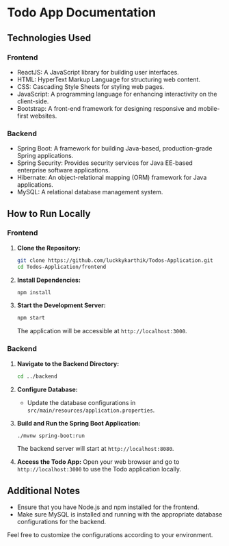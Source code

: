 # Todo App Documentation

## Technologies Used

### Frontend
- ReactJS: A JavaScript library for building user interfaces.
- HTML: HyperText Markup Language for structuring web content.
- CSS: Cascading Style Sheets for styling web pages.
- JavaScript: A programming language for enhancing interactivity on the client-side.
- Bootstrap: A front-end framework for designing responsive and mobile-first websites.

### Backend
- Spring Boot: A framework for building Java-based, production-grade Spring applications.
- Spring Security: Provides security services for Java EE-based enterprise software applications.
- Hibernate: An object-relational mapping (ORM) framework for Java applications.
- MySQL: A relational database management system.

## How to Run Locally

### Frontend

1. **Clone the Repository:**
   ```bash
   git clone https://github.com/luckkykarthik/Todos-Application.git
   cd Todos-Application/frontend
   ```

2. **Install Dependencies:**
   ```bash
   npm install
   ```

3. **Start the Development Server:**
   ```bash
   npm start
   ```
   The application will be accessible at `http://localhost:3000`.

### Backend

1. **Navigate to the Backend Directory:**
   ```bash
   cd ../backend
   ```

2. **Configure Database:**
   - Update the database configurations in `src/main/resources/application.properties`.

3. **Build and Run the Spring Boot Application:**
   ```bash
   ./mvnw spring-boot:run
   ```
   The backend server will start at `http://localhost:8080`.

4. **Access the Todo App:**
   Open your web browser and go to `http://localhost:3000` to use the Todo application locally.

## Additional Notes

- Ensure that you have Node.js and npm installed for the frontend.
- Make sure MySQL is installed and running with the appropriate database configurations for the backend.

Feel free to customize the configurations according to your environment.
